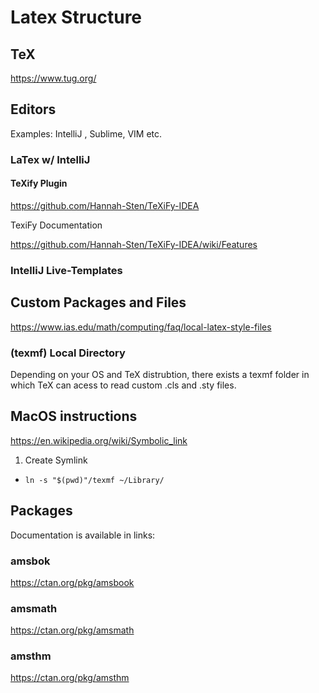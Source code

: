 # Latex Structure

## TeX

https://www.tug.org/

## Editors

Examples:
IntelliJ , Sublime, VIM etc.

### LaTex w/ IntelliJ

#### TeXify Plugin

https://github.com/Hannah-Sten/TeXiFy-IDEA

TexiFy Documentation

https://github.com/Hannah-Sten/TeXiFy-IDEA/wiki/Features

### IntelliJ Live-Templates

## Custom Packages and Files

https://www.ias.edu/math/computing/faq/local-latex-style-files

### (texmf) Local Directory 

Depending on your OS and TeX distrubtion, there exists a texmf folder in which TeX can acess to read custom .cls and .sty files. 

## MacOS instructions

https://en.wikipedia.org/wiki/Symbolic_link
1. Create Symlink
- ` ln -s "$(pwd)"/texmf ~/Library/ `



## Packages

Documentation is available in links:

### amsbok

https://ctan.org/pkg/amsbook

### amsmath

https://ctan.org/pkg/amsmath

### amsthm

https://ctan.org/pkg/amsthm


